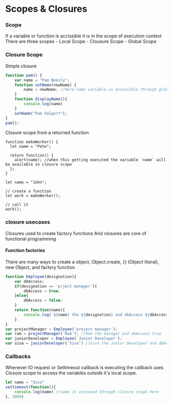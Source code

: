 # Scopes & Closures

### Scope 
If a variable or function is accissible it is in the scope of execution context
There are three scopes
	- Local Scope
	- Clousure Scope
	- Global Scope
	
### Closure Scope

Simple closure
```javascript
function pam() {
    var name = "Pam Beesly";
    function setName(newName) {
        name = newName; //Here name variable is accessible through global scope
    }
	function displayName(){
		console.log(name)
	}
    setName("Pam Halpert");
}
pam();
```

Closure scope from a returned function
```
function makeWorker() {
  let name = "Pete";

  return function() {
    alert(name); //when this getting executed the variable `name` will be available in closure scope
  };
}

let name = "John";

// create a function
let work = makeWorker();

// call it
work();
```

### closure usecases

Closures used to create factory functions
And closures are core of functional programming
#### Function factories
There are many ways to create a object, 
Object.create, {} (Object literal), new Object, and factory function
```javascript
function Employee(designation){
	var dbAccess;
	if(designation == 'prject manager'){
		dbAccess = true;
	}else{
		dbAccess = false;
	}
	return function(name){
		console.log(`${name} the ${designation} and dbAccess ${dbAccess}`);
	}
}
var projectManager = Employee('project manager');
var ram = projectManager('Ram'); //Ram the manager and dbAccess true
var juniorDeveloper = Employee('Junior Developer');
var siva = juniorDeveloper('Siva') //Siva the Junior Developer and dbAccess false
```

### Callbacks 
Whenever IO request or Settimeout callback is executing the callback uses Closure scope to access the variables outside it's local scope.

```javascript
let name = "Siva"
settimeout(function(){
	console.log(name) //name is accessed through closure scope here
}, 2000)
```